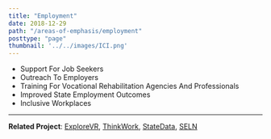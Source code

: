 ```yaml
---
title: "Employment"
date: 2018-12-29
path: "/areas-of-emphasis/employment"
posttype: "page"
thumbnail: '../../images/ICI.png'
---
```


* Support For Job Seekers
* Outreach To Employers
* Training For Vocational Rehabilitation Agencies And Professionals
* Improved State Employment Outcomes
* Inclusive Workplaces

- - -

**Related Project**: [ExploreVR](/projects/explorevr), [ThinkWork](/projects/thinkwork), [StateData](/projects/statedata), [SELN](/projects/seln)
